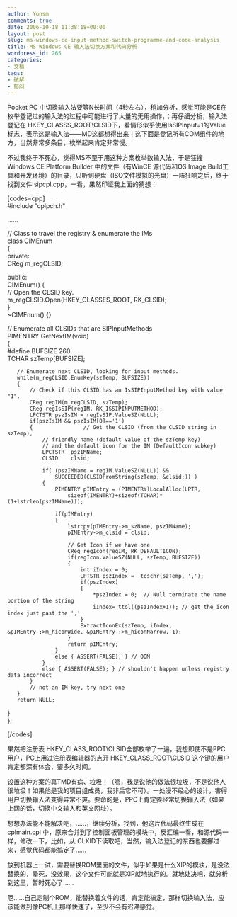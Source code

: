 ```yaml
---
author: Yonsm
comments: true
date: 2006-10-18 11:38:18+00:00
layout: post
slug: ms-windows-ce-input-method-switch-programme-and-code-analysis
title: MS Windows CE 输入法切换方案和代码分析
wordpress_id: 265
categories:
- 文档
tags:
- 破解
- 郁闷
---
```


Pocket PC 中切换输入法要等N长时间（4秒左右），稍加分析，感觉可能是CE在枚举登记过的输入法的过程中可能进行了大量的无用操作，；再仔细分析，输入法登记在 HKEY_CLASSS_ROOT\CLSID下，看情形似乎使用IsSIPInput=1的Value标志，表示这是输入法——MD这都想得出来！这下面是登记所有COM组件的地方，当然非常多条目，枚举起来肯定非常慢。  
  
不过我终于不死心，觉得MS不至于用这种方案枚举数输入法，于是狂搜 Windows CE Platform Builder  中的文件（有WinCE 源代码和OS Image Build工具和开发环境）的目录，只听到硬盘（ISO文件模拟的光盘）一阵狂响之后，终于找到文件 sipcpl.cpp，一看，果然印证我上面的猜想：<!-- more -->  
  
[codes=cpp]  
#include "cplpch.h"  
  
……  
  
// Class to travel the registry & enumerate the IMs  
class CIMEnum  
{  
private:  
   CReg m_regCLSID;  
  
public:  
   CIMEnum() {  
       // Open the CLSID key.  
       m_regCLSID.Open(HKEY_CLASSES_ROOT, RK_CLSID);  
   }   
   ~CIMEnum() {}  
  
   // Enumerate all CLSIDs that are SIPInputMethods   
   PIMENTRY GetNextIM(void)  
   {  
       #define BUFSIZE 260  
       TCHAR szTemp[BUFSIZE];  
  
       // Enumerate next CLSID, looking for input methods.  
       while(m_regCLSID.EnumKey(szTemp, BUFSIZE))  
       {  
           // Check if this CLSID has an IsSIPInputMethod key with value "1".  
           CReg regIM(m_regCLSID, szTemp);  
           CReg regIsSIP(regIM, RK_ISSIPINPUTMETHOD);  
           LPCTSTR pszIsIM = regIsSIP.ValueSZ(NULL);  
           if(pszIsIM && pszIsIM[0]=='1')  
           {                // Get the CLSID (from the CLSID string in szTemp),   
               // friendly name (default value of the szTemp key)  
               // and the default icon for the IM (DefaultIcon subkey)  
               LPCTSTR  pszIMName;  
               CLSID    clsid;  
                 
               if( (pszIMName = regIM.ValueSZ(NULL)) &&   
                   SUCCEEDED(CLSIDFromString(szTemp, &clsid;)) )  
               {  
                   PIMENTRY pIMEntry = (PIMENTRY)LocalAlloc(LPTR,   
                       sizeof(IMENTRY)+sizeof(TCHAR)*(1+lstrlen(pszIMName)));  
  
                   if(pIMEntry)  
                   {  
                       lstrcpy(pIMEntry->m_szName, pszIMName);  
                       pIMEntry->m_clsid = clsid;  
                         
                       // Get Icon if we have one  
                       CReg regIcon(regIM, RK_DEFAULTICON);  
                       if(regIcon.ValueSZ(NULL, szTemp, BUFSIZE))  
                       {  
                           int iIndex = 0;  
                           LPTSTR pszIndex = _tcschr(szTemp, ',');  
                           if(pszIndex)  
                           {  
                               *pszIndex = 0;  // Null terminate the name portion of the string  
                               iIndex=_ttol((pszIndex+1)); // get the icon index just past the ','  
                           }  
                           ExtractIconEx(szTemp, iIndex, &pIMEntry-;>m_hiconWide, &pIMEntry-;>m_hiconNarrow, 1);  
                       }  
                       return pIMEntry;  
                   }  
                   else { ASSERT(FALSE); } // OOM  
               }  
               else { ASSERT(FALSE); } // shouldn't happen unless registry data incorrect  
           }  
           // not an IM key, try next one  
       }  
       return NULL;  
   }  
};  
  
[/codes]  
  
果然把注册表 HKEY_CLASS_ROOT\CLSID全部枚举了一遍，我想即使不是PPC用户，PC上用过注册表编辑器的点开 HKEY_CLASS_ROOT\CLSID 这个键的用户肯定都深有体会，要多久时间。  
  
设置这种方案的真TMD有病、垃圾！（嗯，我是说他的做法很垃圾，不是说他人很垃圾！如果他是我的项目组成员，我非扁它不可）。一处漫不经心的设计，害得用户切换输入法变得异常不爽。要命的是，PPC上肯定要经常切换输入法（如果上网的话，切换中文输入和英文网址）。  
  
想想办法能不能解决吧，……，继续分析，找到，他这片代码最终生成在 cplmain.cpl 中，原来合并到了控制面板管理的模块中，反汇编一看，和源代码一样，修改一下，比如，从 CLXID下读取吧，当然，输入法登记的东西也要挪过来，感觉代码都能搞定了……  
  
放到机器上一试，需要替换ROM里面的文件，似乎如果是什么XIP的模块，是没法替换的，晕死，没效果，这个文件可能就是XIP就地执行的。就地处决吧，就分析到这里，暂时死心了……  
  
  
厄……自己定制个ROM，能替换着文件的话，肯定能搞定，那样切换输入法，应该能做到像PC机上那样快速了，至少不会有迟滞感觉。  

